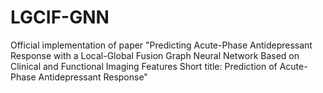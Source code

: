 # LGCIF-GNN
Official implementation of paper "Predicting Acute-Phase Antidepressant Response with a Local-Global Fusion Graph Neural Network Based on Clinical and Functional Imaging Features Short title: Prediction of Acute-Phase Antidepressant Response"
